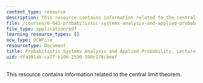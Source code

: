 ```yaml
---
content_type: resource
description: This resource contains information related to the central limit theorem.
file: /courses/6-041-probabilistic-systems-analysis-and-applied-probability-fall-2010/dfa381abca77b1062590590c178cbeef_MIT6_041F10_L20.pdf
file_type: application/pdf
learning_resource_types: []
ocw_type: OCWFile
resourcetype: Document
title: Probabilistic Systems Analysis and Applied Probability, Lecture 20
uid: dfa381ab-ca77-b106-2590-590c178cbeef
---
```

This resource contains information related to the central limit theorem.

